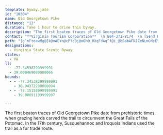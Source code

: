 ```yaml
---
template: byway.jade
id: "10304"
name: Old Georgetown Pike
distance: "12"
duration: Take 1 hour to drive this byway.
description: "The first beaten traces of Old Georgetown Pike date from prehistoric times, when grazing herds carved the trail to circumvent the Great Falls of the Potomac. In the 17th century, Susquehannoc and Iroquois Indians used the trail as a fur trade route."
contact: "**Virginia Tourism Corporation**  \n 804-371-8174  \n [Send E-mail](mailto:abailey@virginia.org )  \n\n"
path: "{g`mFtoawMg@]k@mAEYn@cP?cBj@oOh@_RXqFdAq^f@i_@bBabAFkJZmNLmONcE\\a]h@abAJmDlAuHbB}Gr{@cvB`IcQ`EaI~Rya@rC{Gj@_Ap@k@bLmFr@m@~A_CLe@?gAo@kEs@cCSeAUqHNaANWVGdAFd@SfC{GdAyAxA_BfCk@h@UnB_D`GcHrB}CtVqMdK_Fh@y@rB{ItFuNt@kCdPin@d@sCpFya@d@sClCeM?sAgAmEKuAbAeJd@wF\\sITqDn@wEBeACeDe@uECq@Dk@jDiEZq@\\mA^eENaAbEiNNQlDuLhCaLrDgM|@sDdBaK|Ds]lAsHJ_BfCqPlDq^x@cLvLit@V}@xHaf@bEw[h@_Hn@{CR_@^_@bAs@t@KfB?"
designations: 
  - Virginia State Scenic Byway
states: 
  - VA
ll: 
  - -77.34538299999991
  - 39.000469000000066
bounds: 
  - - -77.34538299999991
    - 38.94372200000004
  - - -77.15158099999991
    - 39.00091199999997

---
```


The first beaten traces of Old Georgetown Pike date from prehistoric times, when grazing herds carved the trail to circumvent the Great Falls of the Potomac. In the 17th century, Susquehannoc and Iroquois Indians used the trail as a fur trade route.